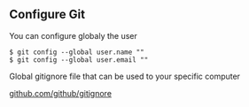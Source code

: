 ## Configure Git

You can configure globaly the user

```
$ git config --global user.name ""
$ git config --global user.email ""
```

Global gitignore file that can be used to your specific computer

[github.com/github/gitignore](github.com/github/gitignore)
